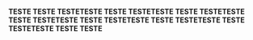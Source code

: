 **TESTE TESTE TESTETESTE TESTE TESTETESTE TESTE TESTETESTE TESTE TESTETESTE TESTE TESTETESTE TESTE TESTETESTE TESTE TESTETESTE TESTE TESTE**